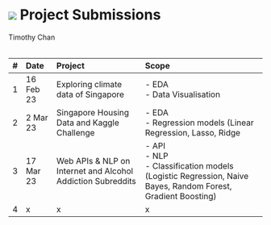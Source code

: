 # ![](https://ga-dash.s3.amazonaws.com/production/assets/logo-9f88ae6c9c3871690e33280fcf557f33.png) Project Submissions

Timothy Chan
<br>
<br>

|#|Date|Project|Scope|
|:---|:---|:---|:---|
|1|16 Feb 23|Exploring climate data of Singapore|- EDA <br> - Data Visualisation|
|2|2 Mar 23|Singapore Housing Data and Kaggle Challenge|- EDA <br> - Regression models (Linear Regression, Lasso, Ridge|
|3|17 Mar 23|Web APIs & NLP on Internet and Alcohol Addiction Subreddits|- API <br> - NLP <br> - Classification models (Logistic Regression, Naive Bayes, Random Forest, Gradient Boosting)|
|4|x|x|x|